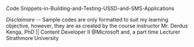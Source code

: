 Code Snippets-in-Building-and-Testing-USSD-and-SMS-Applications

*Disclaimare* --
Sample codes are only formatted to suit my learning objective, however, they are as created by the course instructor Mr. Derdus Kenga, PhD || Content Developer II @Microsoft and, a part time Lecturer Strathmore University
